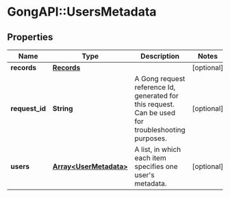 # GongAPI::UsersMetadata

## Properties
Name | Type | Description | Notes
------------ | ------------- | ------------- | -------------
**records** | [**Records**](Records.md) |  | [optional] 
**request_id** | **String** | A Gong request reference Id, generated for this request. Can be used for troubleshooting purposes. | [optional] 
**users** | [**Array&lt;UserMetadata&gt;**](UserMetadata.md) | A list, in which each item specifies one user&#x27;s metadata. | [optional] 

